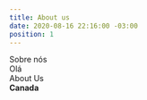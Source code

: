 ```yaml
---
title: About us
date: 2020-08-16 22:16:00 -03:00
position: 1
---
```


Sobre nós \
Olá \
About Us\
**Canada**